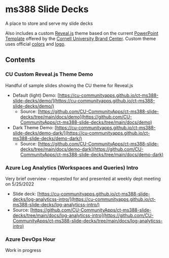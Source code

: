 # ms388 Slide Decks

A place to store and serve my slide decks

Also includes a custom [Reveal.js](https://revealjs.com/) theme based on the current [PowerPoint Template](https://brand.cornell.edu/downloads/secure/powerpoint/cornell-ppt-template-blank-2020.pptx) offered by the [Cornell University Brand Center](https://brand.cornell.edu/). Custom theme uses official [colors](https://brand.cornell.edu/design-center/colors/) and [logo](https://brand.cornell.edu/downloads/).

## Contents

### CU Custom Reveal.js Theme Demo

Handful of sample slides showing the CU theme for Reveal.js

- Default (light) Demo: [https://cu-communityapps.github.io/ct-ms388-slide-decks/demo/](https://cu-communityapps.github.io/ct-ms388-slide-decks/demo/)
  - Source: [https://github.com/CU-CommunityApps/ct-ms388-slide-decks/tree/main/docs/demo](https://github.com/CU-CommunityApps/ct-ms388-slide-decks/tree/main/docs/demo)
- Dark Theme Demo: [https://cu-communityapps.github.io/ct-ms388-slide-decks/demo-dark/](https://cu-communityapps.github.io/ct-ms388-slide-decks/demo-dark/)
  - Source: [https://github.com/CU-CommunityApps/ct-ms388-slide-decks/tree/main/docs/demo-dark](https://github.com/CU-CommunityApps/ct-ms388-slide-decks/tree/main/docs/demo-dark)

### Azure Log Analytics (Workspaces and Queries) Intro

Very brief overview - requested for and presented at weekly dept meeting on 5/25/2022

- Slide deck: [https://cu-communityapps.github.io/ct-ms388-slide-decks/log-analyticss-intro/](https://cu-communityapps.github.io/ct-ms388-slide-decks/log-analyticss-intro/)
- Source: [https://github.com/CU-CommunityApps/ct-ms388-slide-decks/tree/main/docs/log-analyticss-intro](https://github.com/CU-CommunityApps/ct-ms388-slide-decks/tree/main/docs/log-analyticss-intro)

### Azure DevOps Hour

Work in progress
